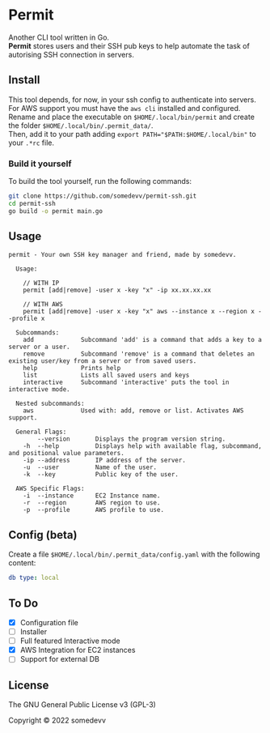 # Permit

Another CLI tool written in Go.  \
**Permit** stores users and their SSH pub keys to help automate the task of autorising SSH connection in servers.

## Install

This tool depends, for now, in your ssh config to authenticate into servers. For AWS support you must have the ```aws cli``` installed and configured. \
Rename and place the executable on ```$HOME/.local/bin/permit``` and create the folder ```$HOME/.local/bin/.permit_data/```. \
Then, add it to your path adding ```export PATH="$PATH:$HOME/.local/bin"``` to your ```.*rc``` file.

### Build it yourself

To build the tool yourself, run the following commands:
  
  ```bash
  git clone https://github.com/somedevv/permit-ssh.git
  cd permit-ssh
  go build -o permit main.go
  ```

## Usage

``` text
permit - Your own SSH key manager and friend, made by somedevv.

  Usage:

    // WITH IP
    permit [add|remove] -user x -key "x" -ip xx.xx.xx.xx

    // WITH AWS
    permit [add|remove] -user x -key "x" aws --instance x --region x --profile x

  Subcommands:
    add             Subcommand 'add' is a command that adds a key to a server or a user.
    remove          Subcommand 'remove' is a command that deletes an existing user/key from a server or from saved users.
    help            Prints help
    list            Lists all saved users and keys
    interactive     Subcommand 'interactive' puts the tool in interactive mode.

  Nested subcommands:
    aws             Used with: add, remove or list. Activates AWS support.
  
  General Flags:
        --version       Displays the program version string.
    -h  --help          Displays help with available flag, subcommand, and positional value parameters.
    -ip --address       IP address of the server.
    -u  --user          Name of the user.
    -k  --key           Public key of the user.

  AWS Specific Flags:
    -i  --instance      EC2 Instance name.
    -r  --region        AWS region to use.
    -p  --profile       AWS profile to use.
```

## Config (beta)

Create a file ```$HOME/.local/bin/.permit_data/config.yaml``` with the following content:

``` yaml
db type: local
```

## To Do

- [x] Configuration file
- [ ] Installer
- [ ] Full featured Interactive mode
- [x] AWS Integration for EC2 instances
- [ ] Support for external DB

## License

The GNU General Public License v3 (GPL-3)

Copyright © 2022 somedevv
